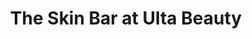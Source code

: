 ---
title: "The Skin Bar at Ulta Beauty"
url: /skokie/the-skin-bar-at-ulta-beauty-skokie-boulevard/
shop: Kosmetik
---